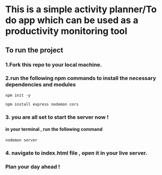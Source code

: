 # This is a simple activity planner/To do app  which can be used as a productivity monitoring tool 
## To run the project
### 1.Fork this repo to your local machine.
### 2.run the following npm commands to install the necessary dependencies and modules
   ```
   npm init -y
```
```
npm install express nodemon cors
```
### 3. you are all set to start the server now !
  #### in your terminal , run the following command
   ```
   nodemon server
   ```
### 4. navigate to index.html file , open it in your live server.

### Plan your day ahead !
     
